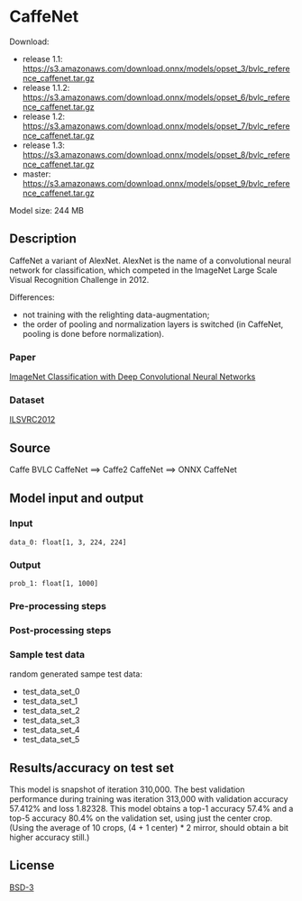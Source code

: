 # CaffeNet
Download:
- release 1.1: https://s3.amazonaws.com/download.onnx/models/opset_3/bvlc_reference_caffenet.tar.gz
- release 1.1.2: https://s3.amazonaws.com/download.onnx/models/opset_6/bvlc_reference_caffenet.tar.gz
- release 1.2: https://s3.amazonaws.com/download.onnx/models/opset_7/bvlc_reference_caffenet.tar.gz
- release 1.3: https://s3.amazonaws.com/download.onnx/models/opset_8/bvlc_reference_caffenet.tar.gz
- master: https://s3.amazonaws.com/download.onnx/models/opset_9/bvlc_reference_caffenet.tar.gz

Model size: 244 MB

## Description
CaffeNet a variant of AlexNet.
AlexNet is the name of a convolutional neural network for classification,
which competed in the ImageNet Large Scale Visual Recognition Challenge in 2012.

Differences:
- not training with the relighting data-augmentation;
- the order of pooling and normalization layers is switched (in CaffeNet, pooling is done before normalization).

### Paper
[ImageNet Classification with Deep Convolutional Neural Networks](https://papers.nips.cc/paper/4824-imagenet-classification-with-deep-convolutional-neural-networks.pdf)

### Dataset
[ILSVRC2012](http://www.image-net.org/challenges/LSVRC/2012/)

## Source
Caffe BVLC CaffeNet ==> Caffe2 CaffeNet ==> ONNX CaffeNet

## Model input and output
### Input
```
data_0: float[1, 3, 224, 224]
```
### Output
```
prob_1: float[1, 1000]
```
### Pre-processing steps
### Post-processing steps
### Sample test data
random generated sampe test data:
- test_data_set_0
- test_data_set_1
- test_data_set_2
- test_data_set_3
- test_data_set_4
- test_data_set_5

## Results/accuracy on test set
This model is snapshot of iteration 310,000.
The best validation performance during training was iteration
313,000 with validation accuracy 57.412% and loss 1.82328.
This model obtains a top-1 accuracy 57.4% and a top-5 accuracy
80.4% on the validation set, using just the center crop.
(Using the average of 10 crops, (4 + 1 center) * 2 mirror,
should obtain a bit higher accuracy still.)

## License
[BSD-3](LICENSE)
